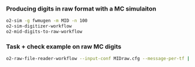 ### Producing digits in raw format with a MC simulaiton

```bash
o2-sim -g fwmugen -m MID -n 100
o2-sim-digitizer-workflow 
o2-mid-digits-to-raw-workflow 
```

### Task + check example on raw MC digits

```bash
o2-raw-file-reader-workflow --input-conf MIDraw.cfg --message-per-tf | o2-qc-run-mid
```

